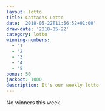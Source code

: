 ```yaml
---
layout: lotto
title: Cattachs Lotto
date: '2018-05-22T11:56:52+01:00'
draw-date: '2018-05-22'
category: lotto
winning-numbers:
  - '1'
  - '2'
  - '3'
  - '4'
  - '5'
bonus: 50
jackpot: 1000
description: It's our weekly lotto
---
```

No winners this week
